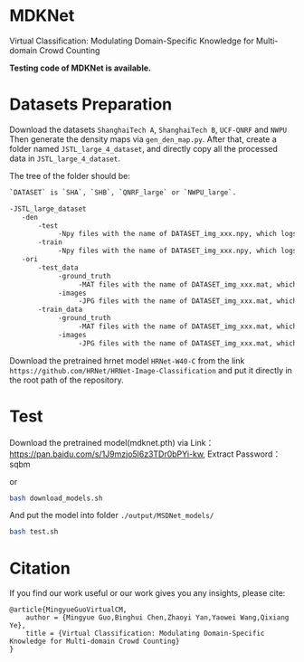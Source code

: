 # MDKNet

Virtual Classification: Modulating Domain-Specific Knowledge for Multi-domain Crowd Counting

**Testing code of MDKNet is available.**

# Datasets Preparation
Download the datasets `ShanghaiTech A`, `ShanghaiTech B`, `UCF-QNRF` and `NWPU`
Then generate the density maps via `gen_den_map.py`.
After that, create a folder named `JSTL_large_4_dataset`, and directly copy all the processed data in `JSTL_large_4_dataset`.

The tree of the folder should be:
```bash
`DATASET` is `SHA`, `SHB`, `QNRF_large` or `NWPU_large`.

-JSTL_large_dataset
   -den
       -test
            -Npy files with the name of DATASET_img_xxx.npy, which logs the info of density maps.
       -train
            -Npy files with the name of DATASET_img_xxx.npy, which logs the info of density maps.
   -ori
       -test_data
            -ground_truth
                 -MAT files with the name of DATASET_img_xxx.mat, which logs the original dot annotations.
            -images
                 -JPG files with the name of DATASET_img_xxx.mat, which logs the original image files.
       -train_data
            -ground_truth
                 -MAT files with the name of DATASET_img_xxx.mat, which logs the original dot annotations.
            -images
                 -JPG files with the name of DATASET_img_xxx.mat, which logs the original image files.
```

Download the pretrained hrnet model `HRNet-W40-C` from the link `https://github.com/HRNet/HRNet-Image-Classification` and put it directly in the root path of the repository.

# Test
Download the pretrained model(mdknet.pth) via Link：https://pan.baidu.com/s/1J9mzjo5l6z3TDr0bPYi-kw, Extract Password：sqbm

or

```bash
bash download_models.sh
```

And put the model into folder `./output/MSDNet_models/`

```bash
bash test.sh
```

# Citation
If you find our work useful or our work gives you any insights, please cite:
```
@article{MingyueGuoVirtualCM,
	author = {Mingyue Guo,Binghui Chen,Zhaoyi Yan,Yaowei Wang,Qixiang Ye},
	title = {Virtual Classification: Modulating Domain-Specific Knowledge for Multi-domain Crowd Counting}
}
```
